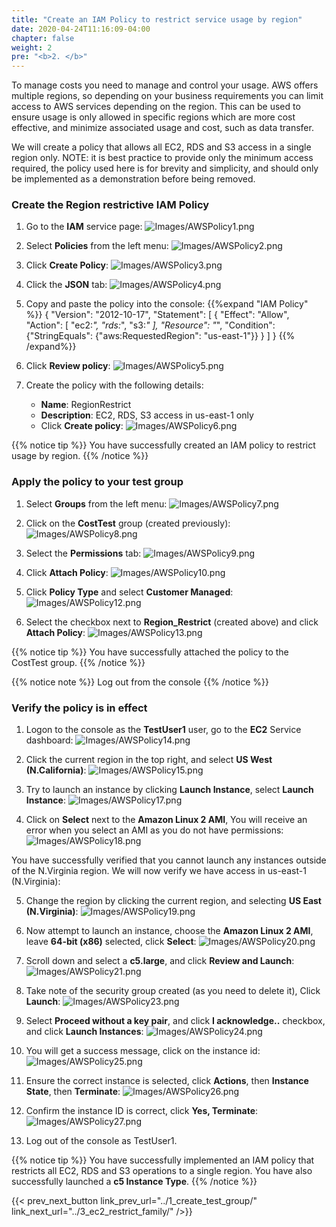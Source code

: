 ```yaml
---
title: "Create an IAM Policy to restrict service usage by region"
date: 2020-04-24T11:16:09-04:00
chapter: false
weight: 2
pre: "<b>2. </b>"
---
```


To manage costs you need to manage and control your usage. AWS offers multiple regions, so depending on your business requirements you can limit access to AWS services depending on the region. This can be used to ensure usage is only allowed in specific regions which are more cost effective, and minimize associated usage and cost, such as data transfer.

We will create a policy that allows all EC2, RDS and S3 access in a single region only. NOTE: it is best practice to provide only the minimum access required, the policy used here is for brevity and simplicity, and should only be implemented as a demonstration before being removed.


### Create the Region restrictive IAM Policy

1. Go to the **IAM** service page:
![Images/AWSPolicy1.png](/Cost/200_2_Cost_and_Usage_Governance/Images/AWSPolicy1.png)

2. Select **Policies** from the left menu:
![Images/AWSPolicy2.png](/Cost/200_2_Cost_and_Usage_Governance/Images/AWSPolicy2.png)

3. Click **Create Policy**:
![Images/AWSPolicy3.png](/Cost/200_2_Cost_and_Usage_Governance/Images/AWSPolicy3.png)

4. Click the **JSON** tab:
![Images/AWSPolicy4.png](/Cost/200_2_Cost_and_Usage_Governance/Images/AWSPolicy4.png)

5. Copy and paste the policy into the console:
{{%expand "IAM Policy" %}}
    {
        "Version": "2012-10-17",
        "Statement": [
            {
                "Effect": "Allow",
                "Action": [
                    "ec2:*",
                    "rds:*",
                    "s3:*"
                ],
                "Resource": "*",
        "Condition": {"StringEquals": {"aws:RequestedRegion": "us-east-1"}}
            }
        ]
    }
{{% /expand%}}



6. Click **Review policy**:
![Images/AWSPolicy5.png](/Cost/200_2_Cost_and_Usage_Governance/Images/AWSPolicy5.png)

7. Create the policy with the following details:
    - **Name**: RegionRestrict
    - **Description**: EC2, RDS, S3 access in us-east-1 only
    - Click **Create policy**:
![Images/AWSPolicy6.png](/Cost/200_2_Cost_and_Usage_Governance/Images/AWSPolicy6.png)

{{% notice tip %}}
You have successfully created an IAM policy to restrict usage by region.
{{% /notice %}}


### Apply the policy to your test group

1. Select **Groups** from the left menu:
![Images/AWSPolicy7.png](/Cost/200_2_Cost_and_Usage_Governance/Images/AWSPolicy7.png)

2. Click on the **CostTest** group (created previously):
![Images/AWSPolicy8.png](/Cost/200_2_Cost_and_Usage_Governance/Images/AWSPolicy8.png)

3. Select the **Permissions** tab:
![Images/AWSPolicy9.png](/Cost/200_2_Cost_and_Usage_Governance/Images/AWSPolicy9.png)

4. Click **Attach Policy**:
![Images/AWSPolicy10.png](/Cost/200_2_Cost_and_Usage_Governance/Images/AWSPolicy10.png)

5. Click **Policy Type** and select **Customer Managed**:
![Images/AWSPolicy12.png](/Cost/200_2_Cost_and_Usage_Governance/Images/AWSPolicy12.png)

6. Select the checkbox next to **Region_Restrict** (created above) and click **Attach Policy**:
![Images/AWSPolicy13.png](/Cost/200_2_Cost_and_Usage_Governance/Images/AWSPolicy13.png)


{{% notice tip %}}
You have successfully attached the policy to the CostTest group.
{{% /notice %}}

{{% notice note %}}
Log out from the console
{{% /notice %}}


### Verify the policy is in effect

1. Logon to the console as the **TestUser1** user, go to the **EC2** Service dashboard:
![Images/AWSPolicy14.png](/Cost/200_2_Cost_and_Usage_Governance/Images/AWSPolicy14.png)

2. Click the current region in the top right, and select **US West (N.California)**:
![Images/AWSPolicy15.png](/Cost/200_2_Cost_and_Usage_Governance/Images/AWSPolicy15.png)

3. Try to launch an instance by clicking **Launch Instance**, select **Launch Instance**:
![Images/AWSPolicy17.png](/Cost/200_2_Cost_and_Usage_Governance/Images/AWSPolicy17.png)

4. Click on **Select** next to the **Amazon Linux 2 AMI**, You will receive an error when you select an AMI as you do not have permissions:
![Images/AWSPolicy18.png](/Cost/200_2_Cost_and_Usage_Governance/Images/AWSPolicy18.png)

You have successfully verified that you cannot launch any instances outside of the N.Virginia region. We will now verify we have access in us-east-1 (N.Virginia):

5. Change the region by clicking the current region, and selecting **US East (N.Virginia)**:
![Images/AWSPolicy19.png](/Cost/200_2_Cost_and_Usage_Governance/Images/AWSPolicy19.png)

6. Now attempt to launch an instance, choose the **Amazon Linux 2 AMI**, leave **64-bit (x86)** selected, click **Select**:
![Images/AWSPolicy20.png](/Cost/200_2_Cost_and_Usage_Governance/Images/AWSPolicy20.png)

7. Scroll down and select a **c5.large**, and click **Review and Launch**:
![Images/AWSPolicy21.png](/Cost/200_2_Cost_and_Usage_Governance/Images/AWSPolicy21.png)

8. Take note of the security group created (as you need to delete it), Click **Launch**:
![Images/AWSPolicy23.png](/Cost/200_2_Cost_and_Usage_Governance/Images/AWSPolicy23.png)

9. Select **Proceed without a key pair**, and click **I acknowledge..** checkbox, and click **Launch Instances**:
![Images/AWSPolicy24.png](/Cost/200_2_Cost_and_Usage_Governance/Images/AWSPolicy24.png)

10. You will get a success message, click on the instance id:
![Images/AWSPolicy25.png](/Cost/200_2_Cost_and_Usage_Governance/Images/AWSPolicy25.png)

11. Ensure the correct instance is selected, click **Actions**, then **Instance State**, then **Terminate**:
![Images/AWSPolicy26.png](/Cost/200_2_Cost_and_Usage_Governance/Images/AWSPolicy26.png)

12. Confirm the instance ID is correct, click **Yes, Terminate**:
![Images/AWSPolicy27.png](/Cost/200_2_Cost_and_Usage_Governance/Images/AWSPolicy27.png)

13. Log out of the console as TestUser1.

{{% notice tip %}}
You have successfully implemented an IAM policy that restricts all EC2, RDS and S3 operations to a single region. You have also successfully launched a **c5 Instance Type**.
{{% /notice %}}

{{< prev_next_button link_prev_url="../1_create_test_group/" link_next_url="../3_ec2_restrict_family/" />}}